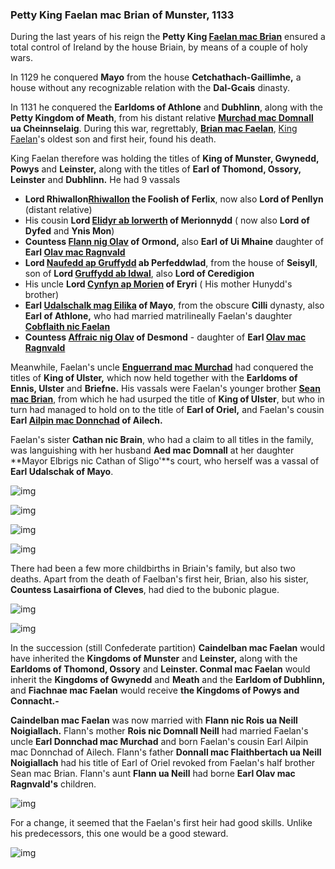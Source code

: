 ### Petty King Faelan mac Brian of Munster, 1133

During the last years of his reign the **Petty King [Faelan mac Brian](../p/faelan_mac_brian_1084.md)** ensured a total control of Ireland by the house Briain, by means of a couple of holy wars. 

In 1129 he conquered **Mayo** from the house **Cetchathach-Gaillimhe,** a house without any recognizable relation with the **Dal-Gcais** dinasty.

In 1131 he conquered the **Earldoms of Athlone** and **Dubhlinn**, along with the **Petty Kingdom of Meath**, from his distant relative **[Murchad mac Domnall](../p/murchad_mac_domnall_1118.md) ua Cheinnselaig**. During this war, regrettably, **[Brian mac Faelan](../p/brian_mac_faelan_1112.md)**, [King Faelan](../p/faelan_mac_brian_1084.md)'s oldest son and first heir, found his death. 

King Faelan therefore was holding the titles of **King of Munster, Gwynedd, Powys** and **Leinster,** along with the titles of **Earl of Thomond, Ossory, Leinster** and **Dubhlinn.** He had 9 vassals

- **Lord Rhiwallon[Rhiwallon](../p/rhiwallon_1087.md) the Foolish of Ferlix**, now also **Lord of Penllyn** (distant relative)
- His cousin **Lord [Elidyr ab Iorwerth](../p/elidyr_ab_iorwerth_1085.md) of Merionnydd** ( now also **Lord of Dyfed** and **Ynis Mon**)
- **Countess [Flann nig Olav](../p/flann_nig_olav_1097.md) of Ormond,** also **Earl of Ui Mhaine** daughter of **Earl [Olav mac Ragnvald](../p/olav_mac_ragnvald_1066.md)**
- **Lord [Naufedd ap Gruffydd](../p/naufedd_ap_gruffydd_1121.md) ab Perfeddwlad**, from the house of **Seisyll**, son of **Lord [Gruffydd ab Idwal](../p/gruffydd_ab_idwal_1072.md)**, also **Lord of Ceredigion**
- His uncle **Lord [Cynfyn ap Morien](../p/cynfyn_ap_morien_1077.md) of Eryri** ( His mother Hunydd's brother) 
- **Earl [Udalschalk mag Eilika](../p/udalschalk_mag_eilika_1096.md) of Mayo**, from the obscure **Cilli** dynasty, also **Earl of Athlone,** who had married matrilineally Faelan's daughter **[Cobflaith nic Faelan](../p/cobflaith_nic_faelan_1101.md)**
- **Countess [Affraic nig Olav](../p/affraic_nig_olav_1112.md) of Desmond** - daughter of **Earl [Olav mac Ragnvald](../p/olav_mac_ragnvald_1066.md)**

Meanwhile, Faelan's uncle **[Enguerrand mac Murchad](../p/enguerrand_mac_murchad_1081.md)** had conquered the titles of **King of Ulster,** which now held together with the **Earldoms of Ennis, Ulster** and **Briefne.** His vassals were Faelan's younger brother **[Sean mac Brian](../p/sean_mac_brian_1101.md)**, from which he had usurped the title of **King of Ulster**, but who in turn had managed to hold on to the title of **Earl of Oriel,** and Faelan's cousin **Earl [Ailpin mac Donnchad](../p/ailpin_mac_donnchad_1101.md) of Ailech.**

Faelan's sister **Cathan nic Brain**, who had a claim to all titles in the family, was languishing with her husband **Aed mac Domnall** at her daughter **Mayor Elbrigs nic Cathan of Sligo'**s court, who herself was a vassal of **Earl Udalschak of Mayo**.

![img](06-King_Faelan-1133/map1.jpg)

![img](06-King_Faelan-1133/map2.jpg)

![img](06-King_Faelan-1133/din3.jpg)

![img](06-King_Faelan-1133/din4.jpg)

There had been a few more childbirths in Briain's family, but also two deaths. Apart from the death of Faelban's first heir, Brian, also his sister, **Countess Lasairfiona of Cleves**, had died to the bubonic plague.

![img](06-King_Faelan-1133/din1.jpg)

![img](06-King_Faelan-1133/din2.jpg)

In the succession (still Confederate partition) **Caindelban mac Faelan** would have inherited the **Kingdoms of Munster** and **Leinster,** along with the **Earldoms of Thomond, Ossory** and **Leinster. Conmal mac Faelan** would inherit the **Kingdoms of Gwynedd** and **Meath** and the **Earldom of Dubhlinn,** and **Fiachnae mac Faelan** would receive **the Kingdoms of Powys and Connacht.-**

**Caindelban mac Faelan** was now married with **Flann nic Rois ua Neill Noigiallach.** Flann's mother **Rois nic Domnall Neill** had married Faelan's uncle **Earl Donnchad mac Murchad** and born Faelan's cousin Earl Ailpin mac Donnchad of Ailech. Flann's father **Donnall mac Flaithbertach ua Neill Noigiallach** had his title of Earl of Oriel revoked from Faelan's half brother Sean mac Brian. Flann's aunt **Flann ua Neill** had borne **Earl Olav mac Ragnvald's** children.

![img](06-King_Faelan-1133/din6.jpg)

For a change, it seemed that the Faelan's first heir had good skills. Unlike his predecessors, this one would be a good steward.

![img](06-King_Faelan-1133/heirs.jpg)
